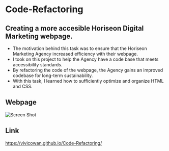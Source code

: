 # Code-Refactoring
  
## Creating a more accesible Horiseon Digital Marketing webpage. 
  
- The motivation behind this task was to ensure that the Horiseon Marketing Agency increased efficiency with their webpage. 
- I took on this project to help the Agency have a code base that meets accessibility standards. 
- By refactoring the code of the webpage, the Agency gains an improved codebase for long-term sustainability.
- With this task, I learned how to sufficiently optimize and organize HTML and CSS.
 
## Webpage

![Screen Shot](assets/images/screenshot.png)

## Link

https://vivicowan.github.io/Code-Refactoring/


